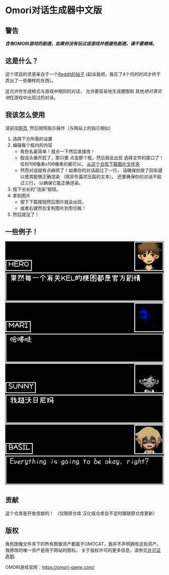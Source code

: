 # Omori对话生成器中文版

## 警告
***含有OMORI游戏的剧透，如果你没有玩过该游戏并想避免剧透，请不要继续。***


## 这是什么？
这个项目的灵感来自于一个[Reddit的帖子](https://www.reddit.com/r/OMORI/comments/rpl3p8/is_there_a_custom_dialogue_box_generator_anywhere/)
(起诉我吧，我花了4个月的时间才终于弄出了一些像样的东西）。

这允许你生成格式与游戏中相同的对话，
允许更容易地生成梗图和
其他*绝对真实地*在游戏中出现过的对话。

## 我该怎么使用
请前往[网页](https://sheepyhangcn.github.io/Omori-Dialogue-Generator-Chinese/),
然后按照指示操作（与网站上的指示相似）
1. 选择下方所需的设置
2. 编辑每个框内的内容
    * 角色名最简单！就点一下然后直接改！
    * 假设头像开启了，那只要
      点击那个框，然后就会出现
      选择文件的窗口了！
      任何106像素x106像素的都可以。
      [从这个仓库下载图片文件夹](https://download-directory.github.io/?url=https%3A%2F%2Fgithub.com%2FSheepYhangCN%2FOmori-Dialogue-Generator-Chinese%2Ftree%2Fmaster%2FCharacter%2520Images)
    * 然而对话就有点麻烦了！如果你的对话超过了一行，
      请确保你按了回车键以使其能够正确渲染
      （除非你喜欢压扁的文本）。
      还要确保你的对话不超过三行，
      以确保它能正确渲染。
3. 按下长长的“渲染”按钮。
4. 拿到图片
    * 按下下载按钮然后图片就会出现，
    * 或者右键然后复制图片到剪切板！
5. 然后就没了！

## 一些例子！
![1](/imgs/templates/1.png)
![2](/imgs/templates/2.png)
![3](/imgs/templates/3.png)
![4](/imgs/templates/4.png)

## 贡献
这个仓库是开放贡献的！
（仅限原仓库 汉化版仓库会不定时跟随原仓库更新）

## 版权
角色图像文件夹下的所有图像资产都属于OMOCAT，我并不声明拥有这些资产。 
我修改的唯一资产是用于网站的图标。
关于版权许可的更多信息，请参见[许可证声明](LICENSE.md).

OMORI游戏官网：https://omori-game.com/
